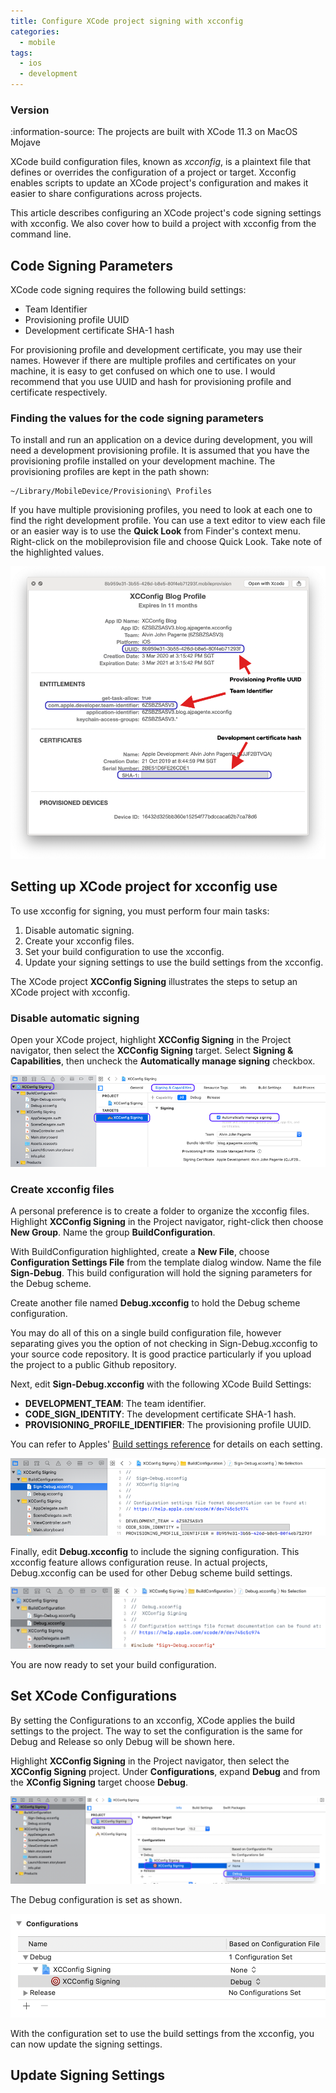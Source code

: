 ```yaml
---
title: Configure XCode project signing with xcconfig
categories: 
  - mobile
tags:
  - ios
  - development
---
```


### Version
:information-source: The projects are built with XCode 11.3 on MacOS Mojave

XCode build configuration files, known as _xcconfig_, is a plaintext file that defines or overrides the configuration of a project or target. Xcconfig enables scripts to update an XCode project's configuration and makes it easier to share configurations across projects.
  
This article describes configuring an XCode project's code signing settings with xcconfig. We also cover how to build a project with xcconfig from the command line.

## Code Signing Parameters 
XCode code signing requires the following build settings:
* Team Identifier
* Provisioning profile UUID
* Development certificate SHA-1 hash

For provisioning profile and development certificate, you may use their names. However if there are multiple profiles and certificates on your machine, it is easy to get confused on which one to use. I would recommend that you use UUID and hash for provisioning profile and certificate respectively.

### Finding the values for the code signing parameters
To install and run an application on a device during development, you will need a development provisioning profile. It is assumed that you have the provisioning profile installed on your development machine. The provisioning profiles are kept in the path shown:

```
~/Library/MobileDevice/Provisioning\ Profiles
```

If you have multiple provisioning profiles, you need to look at each one to find the right development profile. You can use a text editor to view each file or an easier way is to use the __Quick Look__ from Finder's context menu. Right-click on the mobileprovision file and choose Quick Look. Take note of the highlighted values.

![Signing parameters](/assets/images/xcconfig/find-signing-parameters.png) 

## Setting up XCode project for xcconfig use

To use xcconfig for signing, you must perform four main tasks:
1. Disable automatic signing.
2. Create your xcconfig files.
3. Set your build configuration to use the xcconfig.
4. Update your signing settings to use the build settings from the xcconfig.

The XCode project __XCConfig Signing__ illustrates the steps to setup an XCode project with xcconfig.

### Disable automatic signing
Open your XCode project, highlight __XCConfig Signing__ in the Project navigator, then select the __XCConfig Signing__ target. Select __Signing & Capabilities__, then uncheck the __Automatically manage signing__ checkbox. 

![Disable autosigning](/assets/images/xcconfig/disable-autosigning.png) 

### Create xcconfig files

A personal preference is to create a folder to organize the xcconfig files. Highlight __XCConfig Signing__ in the Project navigator, right-click then choose __New Group__. Name the group __BuildConfiguration__.

With BuildConfiguration highlighted, create a __New File__, choose __Configuration Settings File__ from the template dialog window. Name the file __Sign-Debug__. This build configuration will hold the signing parameters for the Debug scheme.

Create another file named __Debug.xcconfig__ to hold the Debug scheme configuration.

You may do all of this on a single build configuration file, however separating gives you the option of not checking in Sign-Debug.xcconfig to your source code repository. It is good practice particularly if you upload the project to a public Github repository.

Next, edit __Sign-Debug.xcconfig__ with the following XCode Build Settings:
* __DEVELOPMENT_TEAM__: The team identifier.
* __CODE_SIGN_IDENTITY__: The development certificate SHA-1 hash.
* __PROVISIONING_PROFILE_IDENTIFIER__: The provisioning profile UUID.

You can refer to Apples' [Build settings reference](https://help.apple.com/xcode/mac/11.4/#/itcaec37c2a6) for details on each setting.

![Sign Debug](/assets/images/xcconfig/sign-debug.png) 

Finally, edit __Debug.xcconfig__ to include the signing configuration. This xcconfig feature allows configuration reuse. In actual projects, Debug.xcconfig can be used for other Debug scheme build settings.

![Debug](/assets/images/xcconfig/debug.png)

You are now ready to set your build configuration.

## Set XCode Configurations
By setting the Configurations to an xcconfig, XCode applies the build settings to the project.
The way to set the configuration is the same for Debug and Release so only Debug will be shown here.

Highlight __XCConfig Signing__ in the Project navigator, then select the __XCConfig Signing__ project. Under __Configurations__, expand __Debug__ and from the __XConfig Signing__ target choose __Debug__.

![Set Debug](/assets/images/xcconfig/set-debug.png)

The Debug configuration is set as shown.

![Debug Set](/assets/images/xcconfig/debug-config-set.png)

With the configuration set to use the build settings from the xcconfig, you can now update the signing settings.

## Update Signing Settings


